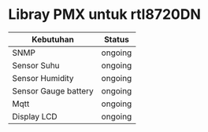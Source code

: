 # Libray PMX untuk rtl8720DN

| Kebutuhan|Status|
|-------|----------|
| SNMP | ongoing|
| Sensor Suhu | ongoing|
| Sensor Humidity | ongoing|
| Sensor Gauge battery |ongoing|
| Mqtt |ongoing|
| Display LCD |ongoing|

